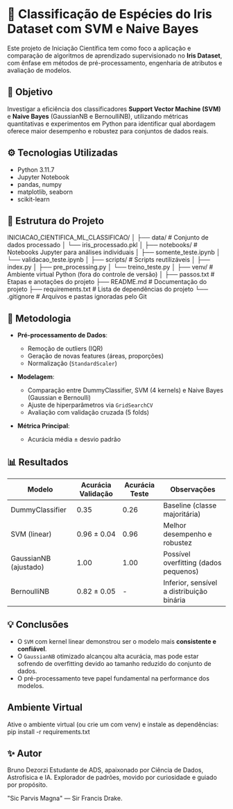 # 🌸 Classificação de Espécies do Iris Dataset com SVM e Naive Bayes

Este projeto de Iniciação Científica tem como foco a aplicação e comparação de algoritmos de aprendizado supervisionado no **Iris Dataset**, com ênfase em métodos de pré-processamento, engenharia de atributos e avaliação de modelos.

## 🧠 Objetivo

Investigar a eficiência dos classificadores **Support Vector Machine (SVM)** e **Naive Bayes** (GaussianNB e BernoulliNB), utilizando métricas quantitativas e experimentos em Python para identificar qual abordagem oferece maior desempenho e robustez para conjuntos de dados reais.

## ⚙️ Tecnologias Utilizadas

- Python 3.11.7  
- Jupyter Notebook  
- pandas, numpy  
- matplotlib, seaborn  
- scikit-learn  

## 📁 Estrutura do Projeto

INICIACAO_CIENTIFICA_ML_CLASSIFICAO/
│
├── data/                      # Conjunto de dados processado
│   └── iris_processado.pkl
│
├── notebooks/                 # Notebooks Jupyter para análises individuais
│   ├── somente_teste.ipynb
│   └── validacao_teste.ipynb
│
├── scripts/                   # Scripts reutilizáveis
│   ├── index.py
│   ├── pre_processing.py
│   └── treino_teste.py
│
├── venv/                      # Ambiente virtual Python (fora do controle de versão)
│
├── passos.txt                 # Etapas e anotações do projeto
├── README.md                  # Documentação do projeto
├── requirements.txt           # Lista de dependências do projeto
└── .gitignore                 # Arquivos e pastas ignoradas pelo Git



## 🧪 Metodologia

- **Pré-processamento de Dados**:
  - Remoção de outliers (IQR)
  - Geração de novas features (áreas, proporções)
  - Normalização (`StandardScaler`)

- **Modelagem**:
  - Comparação entre DummyClassifier, SVM (4 kernels) e Naive Bayes (Gaussian e Bernoulli)
  - Ajuste de hiperparâmetros via `GridSearchCV`
  - Avaliação com validação cruzada (5 folds)

- **Métrica Principal**:
  - Acurácia média ± desvio padrão

## 📊 Resultados

| Modelo                | Acurácia Validação | Acurácia Teste | Observações                             |
|----------------------|--------------------|----------------|-----------------------------------------|
| DummyClassifier      | 0.35               | 0.26           | Baseline (classe majoritária)           |
| SVM (linear)         | 0.96 ± 0.04        | 0.96           | Melhor desempenho e robustez            |
| GaussianNB (ajustado)| 1.00               | 1.00           | Possível overfitting (dados pequenos)   |
| BernoulliNB          | 0.82 ± 0.05        | -              | Inferior, sensível a distribuição binária |

## 💡 Conclusões

- O `SVM` com kernel linear demonstrou ser o modelo mais **consistente e confiável**.
- O `GaussianNB` otimizado alcançou alta acurácia, mas pode estar sofrendo de overfitting devido ao tamanho reduzido do conjunto de dados.
- O pré-processamento teve papel fundamental na performance dos modelos.


## Ambiente Virtual
Ative o ambiente virtual (ou crie um com venv) e instale as dependências:
pip install -r requirements.txt


## ✨ Autor
Bruno Dezorzi
Estudante de ADS, apaixonado por Ciência de Dados, Astrofísica e IA.
Explorador de padrões, movido por curiosidade e guiado por propósito.

"Sic Parvis Magna" — Sir Francis Drake.
